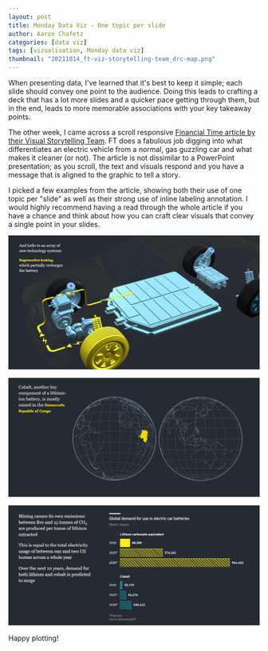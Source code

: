 ```yaml
---
layout: post
title: Monday Data Viz - One topic per slide
author: Aaron Chafetz
categories: [data viz]
tags: [vizualisation, Monday data viz]
thumbnail: "20211014_ft-viz-storytelling-team_drc-map.png"
---
```


When presenting data, I've learned that it's best to keep it simple; each slide should convey one point to the audience. Doing this leads to crafting a deck that has a lot more slides and a quicker pace getting through them, but in the end, leads to more memorable associations with your key takeaway points. 

The other week, I came across a scroll responsive [Financial Time article by their Visual Storytelling Team](https://ig.ft.com/electric-car/). FT does a fabulous job digging into what differentiates an electric vehicle from a normal, gas guzzling car and what makes it cleaner (or not).  The article is not dissimilar to a PowerPoint presentation; as you scroll, the text and visuals respond and you have a message that is aligned to the graphic to tell a story. 

I picked a few examples from the article, showing both their use of one topic per "slide" as well as their strong use of inline labeling annotation. I would highly recommend having a read through the whole article if you have a chance and think about how you can craft clear visuals that convey a single point in your slides.

![](/assets/images/posts/20211014_ft-viz-storytelling-team_braking.png)

![](/assets/images/posts/20211014_ft-viz-storytelling-team_drc-map.png)

![](/assets/images/posts/20211014_ft-viz-storytelling-team_demand-plot.png)

Happy plotting!
